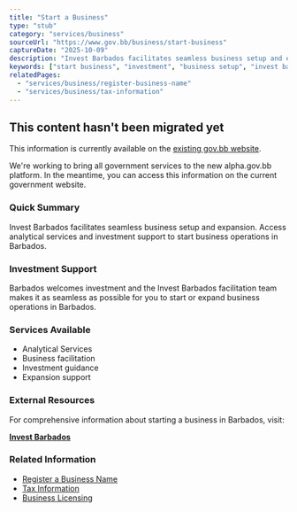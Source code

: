 ```yaml
---
title: "Start a Business"
type: "stub"
category: "services/business"
sourceUrl: "https://www.gov.bb/business/start-business"
captureDate: "2025-10-09"
description: "Invest Barbados facilitates seamless business setup and expansion. Access analytical services and investment support to start business operations in Barbados."
keywords: ["start business", "investment", "business setup", "invest barbados", "entrepreneur", "company registration"]
relatedPages:
  - "services/business/register-business-name"
  - "services/business/tax-information"
---
```


## This content hasn't been migrated yet

This information is currently available on the [existing gov.bb website](https://www.gov.bb/business/start-business).

We're working to bring all government services to the new alpha.gov.bb platform. In the meantime, you can access this information on the current government website.

### Quick Summary

Invest Barbados facilitates seamless business setup and expansion. Access analytical services and investment support to start business operations in Barbados.

### Investment Support

Barbados welcomes investment and the Invest Barbados facilitation team makes it as seamless as possible for you to start or expand business operations in Barbados.

### Services Available

- Analytical Services
- Business facilitation
- Investment guidance
- Expansion support

### External Resources

For comprehensive information about starting a business in Barbados, visit:

**[Invest Barbados](https://www.investbarbados.org/starting-a-business-in-barbados/)**

### Related Information

- [Register a Business Name](./register-business-name)
- [Tax Information](./tax-information)
- [Business Licensing](./business-licensing)
